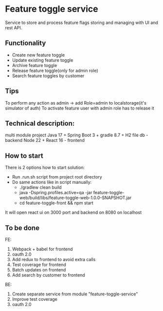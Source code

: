 # Feature toggle service
Service to store and process feature flags storing and managing with UI and rest API.

## Functionality
- Create new feature toggle
- Update existing feature toggle
- Archive feature toggle
- Release feature toggle(only for admin role)
- Search feature toggles by customer

## Tips
To perform any action as admin -> add Role=admin to localstorage(it's simulator of auth)
To activate feature user with admin role has to release it

## Technical description:
multi module project
Java 17 + Spring Boot 3 + gradle 8.7 + H2 file db - backend
Node 22 + React 16 - frontend

## How to start
There is 2 options how to start solution:
- Run .run.sh script from project root directory
- Do same actions like in script manually:
  - ./gradlew clean build 
  - java -Dspring.profiles.active=qa -jar feature-toggle-web/build/libs/feature-toggle-web-1.0.0-SNAPSHOT.jar
  - cd feature-toggle-front && npm start

It will open react ui on 3000 port and backend on 8080 on localhost


## To be done
FE:
1. Webpack + babel for frontend
2. oauth 2.0
2. Add redux to frontend to avoid extra calls
3. Test coverage for frontend
4. Batch updates on frontend
5. Add search by customer to frontend

BE: 
1. Create separate service from module "feature-toggle-service"
2. Improve test coverage
3. oauth 2.0
